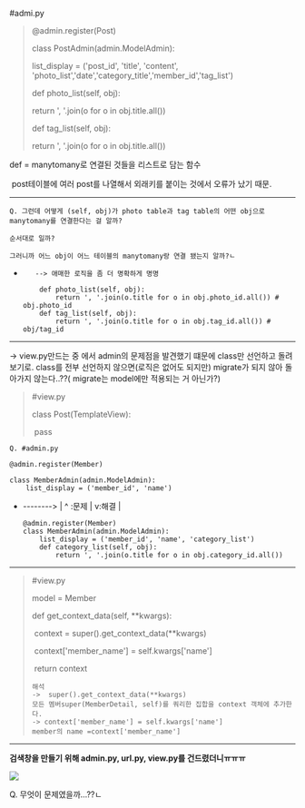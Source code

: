 #admi.py

>@admin.register(Post)
>
>class PostAdmin(admin.ModelAdmin):
>
>  list_display = ('post_id', 'title', 'content', 'photo_list','date','category_title','member_id','tag_list')
>
>  def photo_list(self, obj):
>
>    return ', '.join(o for o in obj.title.all())
>
>  def tag_list(self, obj):
>
>    return ', '.join(o for o in obj.title.all()) 
>
>

def = manytomany로 연결된 것들을 리스트로 담는 함수

​		post테이블에 여러 post를 나열해서 외래키를 붙이는 것에서 오류가 났기 때문.



---

```
Q. 그런데 어떻게 (self, obj)가 photo table과 tag table의 어떤 obj으로 manytomany를 연결한다는 걸 알까?

순서대로 일까?

그러니까 어느 obj이 어느 테이블의 manytomany랑 연결 됐는지 알까?ㄴ
```

* ```
     --> 애매한 로직을 좀 더 명확하게 명명
     
      def photo_list(self, obj):
          return ', '.join(o.title for o in obj.photo_id.all()) # obj.photo_id
      def tag_list(self, obj):
          return ', '.join(o.title for o in obj.tag_id.all()) # obj/tag_id
  ```





---

->  view.py만드는 중 에서 admin의 문제점을 발견했기 떄문에 class만 선언하고 돌려보기로. class를 전부 선언하지 않으면(로직은 없어도 되지만)  migrate가 되지 않아 돌아가지 않는다..??( migrate는 model에만 적용되는 거 아닌가?)

> #view.py
>
> class Post(TemplateView):
>
> ​	pass



```
Q. #admin.py

@admin.register(Member)

class MemberAdmin(admin.ModelAdmin):
    list_display = ('member_id', 'name')
```

* --------> | ^ :문제 |  v:해결 |

  ```
  @admin.register(Member)
  class MemberAdmin(admin.ModelAdmin):
      list_display = ('member_id', 'name', 'category_list')
      def category_list(self, obj):
          return ', '.join(o.title for o in obj.category_id.all())  
  ```



---

> #view.py
>
> model = Member
>
> 
>
> def get_context_data(self, **kwargs):
>
> ​    context = super().get_context_data(**kwargs)
>
> ​    context['member_name'] = self.kwargs['name']
>
> ​    return context
>
> ```
> 해석
> ->  super().get_context_data(**kwargs)
> 모든 멤버super(MemberDetail, self)를 쿼리한 집합을 context 객체에 추가한다.
> -> context['member_name'] = self.kwargs['name']
> member의 name =context['member_name'] 
> ```





---

**검색창을 만들기 위해 admin.py, url.py, view.py를 건드렸더니ㅠㅠㅠ**

![](C:\Users\SONG\multi_campus\Project\인터페이스_프로젝트\project\team_통합\일지\error_picture.png)

Q. 무엇이 문제였을까...??ㄴ